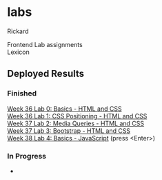 # labs
Rickard

Frontend Lab assignments<br>
Lexicon

## Deployed Results

### Finished

[Week 36 Lab 0: Basics - HTML and CSS](https://leck-lex.github.io/labs/00_week36_basics_html_css/)  
[Week 36 Lab 1: CSS Positioning - HTML and CSS](https://leck-lex.github.io/labs/01_week36_css_positioning/)  
[Week 37 Lab 2: Media Queries - HTML and CSS](https://leck-lex.github.io/labs/02_week37_media_queries/)  
[Week 37 Lab 3: Bootstrap - HTML and CSS](https://leck-lex.github.io/labs/03_week37_bootstrap/dist)  
[Week 38 Lab 4: Basics - JavaScript](https://leck-lex.github.io/labs/04_week38_basics_js/) (press &#60;Enter&#62;)  

### In Progress
-
